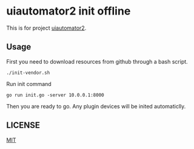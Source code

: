 # uiautomator2 init offline
This is for project [uiautomator2](https://github.com/openatx/uiautomator2).

## Usage
First you need to download resources from github through a bash script.

```
./init-vendor.sh
```

Run init command

```
go run init.go -server 10.0.0.1:8000
```

Then you are ready to go. Any plugin devices will be inited automaticlly.

## LICENSE
[MIT](LICENSE)
